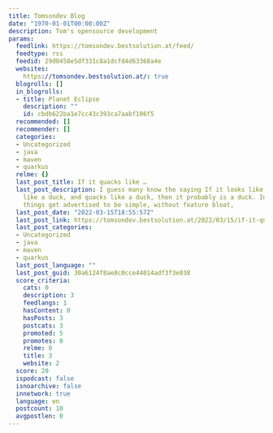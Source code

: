 ```yaml
---
title: Tomsondev Blog
date: "1970-01-01T00:00:00Z"
description: Tom's opensource development
params:
  feedlink: https://tomsondev.bestsolution.at/feed/
  feedtype: rss
  feedid: 29d0458e5df331c8a1dcfd4d63368a4e
  websites:
    https://tomsondev.bestsolution.at/: true
  blogrolls: []
  in_blogrolls:
  - title: Planet Eclipse
    description: ""
    id: cbdb622ba1e7cc43c393ca7aabf106f5
  recommended: []
  recommender: []
  categories:
  - Uncategorized
  - java
  - maven
  - quarkus
  relme: {}
  last_post_title: If it quacks like …
  last_post_description: I guess many know the saying If it looks like a duck, swims
    like a duck, and quacks like a duck, then it probably is a duck. In our industry
    things get advertised to be simple, without feature bloat,
  last_post_date: "2022-03-15T18:55:57Z"
  last_post_link: https://tomsondev.bestsolution.at/2022/03/15/if-it-quacks-like/
  last_post_categories:
  - Uncategorized
  - java
  - maven
  - quarkus
  last_post_language: ""
  last_post_guid: 30a6124f8ae8c0cce44014adf3f3e038
  score_criteria:
    cats: 0
    description: 3
    feedlangs: 1
    hasContent: 0
    hasPosts: 3
    postcats: 3
    promoted: 5
    promotes: 0
    relme: 0
    title: 3
    website: 2
  score: 20
  ispodcast: false
  isnoarchive: false
  innetwork: true
  language: en
  postcount: 10
  avgpostlen: 0
---
```

